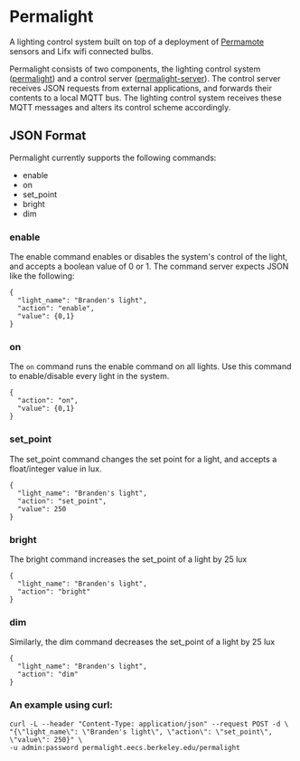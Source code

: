# Permalight
A lighting control system built on top of a deployment of
[Permamote](https://github.com/lab11/permamote) sensors and Lifx wifi connected
bulbs.

Permalight consists of two components, the lighting control system
([permalight](https://github.com/lab11/permalight/tree/lifx/permalight)) and a
control server
([permalight-server](https://github.com/lab11/permalight/tree/lifx/server)).
The control server receives JSON requests from external applications, and
forwards their contents to a local MQTT bus. The lighting control system
receives these MQTT messages and alters its control scheme accordingly.

## JSON Format
Permalight currently supports the following commands:
- enable
- on
- set_point
- bright
- dim

### enable
The enable command enables or disables the system's control of the light, and
accepts a boolean value of 0 or 1. The command server expects JSON like the
following:
```
{
  "light_name": "Branden's light",
  "action": "enable",
  "value": {0,1}
}
```
### on
The `on` command runs the enable command on all lights. Use this command to enable/disable every light in the system.
```
{
  "action": "on",
  "value": {0,1}
}
```
### set_point
The set_point command changes the set point for a light, and accepts a float/integer value
in lux.
```
{
  "light_name": "Branden's light",
  "action": "set_point",
  "value": 250
}
```
### bright
The bright command increases the set_point of a light by 25 lux
```
{
  "light_name": "Branden's light",
  "action": "bright"
}
```
### dim
Similarly, the dim command decreases the set_point of a light by 25 lux
```
{
  "light_name": "Branden's light",
  "action": "dim"
}
```

### An example using curl:
```
curl -L --header "Content-Type: application/json" --request POST -d \
"{\"light_name\": \"Branden's light\", \"action\": \"set_point\", \"value\": 250}" \
-u admin:password permalight.eecs.berkeley.edu/permalight
```


